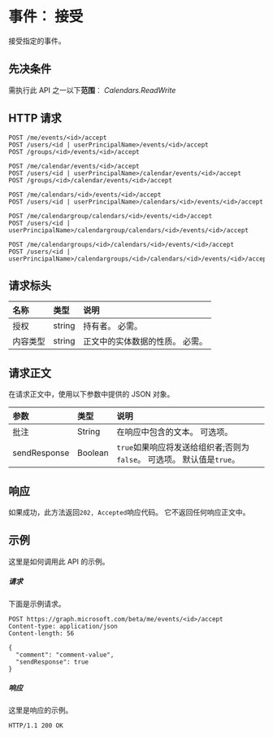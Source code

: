# <a name="event-accept"></a>事件︰ 接受

接受指定的事件。

## <a name="prerequisites"></a>先决条件
需执行此 API 之一以下**范围**︰ *Calendars.ReadWrite*
## <a name="http-request"></a>HTTP 请求
<!-- { "blockType": "ignored" } -->
```http
POST /me/events/<id>/accept
POST /users/<id | userPrincipalName>/events/<id>/accept
POST /groups/<id>/events/<id>/accept

POST /me/calendar/events/<id>/accept
POST /users/<id | userPrincipalName>/calendar/events/<id>/accept
POST /groups/<id>/calendar/events/<id>/accept

POST /me/calendars/<id>/events/<id>/accept
POST /users/<id | userPrincipalName>/calendars/<id>/events/<id>/accept

POST /me/calendargroup/calendars/<id>/events/<id>/accept
POST /users/<id | userPrincipalName>/calendargroup/calendars/<id>/events/<id>/accept

POST /me/calendargroups/<id>/calendars/<id>/events/<id>/accept
POST /users/<id | userPrincipalName>/calendargroups/<id>/calendars/<id>/events/<id>/accept
```
## <a name="request-headers"></a>请求标头
| 名称       | 类型 | 说明|
|:---------------|:--------|:----------|
| 授权  | string  | 持有者<token>。 必需。 |
| 内容类型 | string  | 正文中的实体数据的性质。 必需。 |

## <a name="request-body"></a>请求正文
在请求正文中，使用以下参数中提供的 JSON 对象。

| 参数    | 类型   |说明|
|:---------------|:--------|:----------|
|批注|String|在响应中包含的文本。 可选项。|
|sendResponse|Boolean|`true`如果响应将发送给组织者;否则为`false`。 可选项。 默认值是`true`。|

## <a name="response"></a>响应
如果成功，此方法返回`202, Accepted`响应代码。 它不返回任何响应正文中。

## <a name="example"></a>示例
这里是如何调用此 API 的示例。
##### <a name="request"></a>请求
下面是示例请求。
<!-- {
  "blockType": "request",
  "name": "event_accept"
}-->
```http
POST https://graph.microsoft.com/beta/me/events/<id>/accept
Content-type: application/json
Content-length: 56

{
  "comment": "comment-value",
  "sendResponse": true
}
```

##### <a name="response"></a>响应
这里是响应的示例。
<!-- {
  "blockType": "response",
  "truncated": true
} -->
```http
HTTP/1.1 200 OK
```

<!-- uuid: 8fcb5dbc-d5aa-4681-8e31-b001d5168d79
2015-10-25 14:57:30 UTC -->
<!-- {
  "type": "#page.annotation",
  "description": "event: accept",
  "keywords": "",
  "section": "documentation",
  "tocPath": ""
}-->
